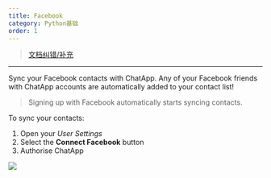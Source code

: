 ```yaml
---
title: Facebook
category: Python基础
order: 1
---
```


> [文档纠错/补充](https://github.com/dumengru/docs_codenotes/tree/master/docs/_docs)

---

Sync your Facebook contacts with ChatApp. Any of your Facebook friends with ChatApp accounts are automatically added to your contact list!

> Signing up with Facebook automatically starts syncing contacts.

To sync your contacts:

1. Open your *User Settings*
2. Select the **Connect Facebook** button
3. Authorise ChatApp

![](//placehold.it/800x600)